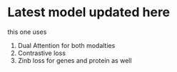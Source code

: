 # Latest model updated here
this one uses
1. Dual Attention for both modalties 
2. Contrastive loss
3. Zinb loss for genes and protein as well
